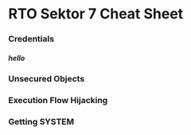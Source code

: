 # RTO Sektor 7 Cheat Sheet

### Credentials

##### hello

### Unsecured Objects

### Execution Flow Hijacking

### Getting SYSTEM
